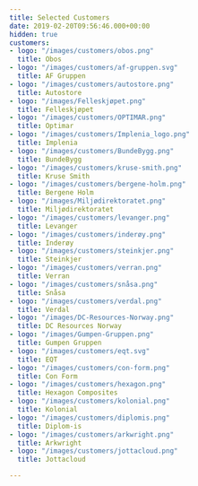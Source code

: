 ```yaml
---
title: Selected Customers
date: 2019-02-20T09:56:46.000+00:00
hidden: true
customers:
- logo: "/images/customers/obos.png"
  title: Obos
- logo: "/images/customers/af-gruppen.svg"
  title: AF Gruppen
- logo: "/images/customers/autostore.png"
  title: Autostore
- logo: "/images/Felleskjøpet.png"
  title: Felleskjøpet
- logo: "/images/customers/OPTIMAR.png"
  title: Optimar
- logo: "/images/customers/Implenia_logo.png"
  title: Implenia
- logo: "/images/customers/BundeBygg.png"
  title: BundeBygg
- logo: "/images/customers/kruse-smith.png"
  title: Kruse Smith
- logo: "/images/customers/bergene-holm.png"
  title: Bergene Holm
- logo: "/images/Miljødirektoratet.png"
  title: Miljødirektoratet
- logo: "/images/customers/levanger.png"
  title: Levanger
- logo: "/images/customers/inderøy.png"
  title: Inderøy
- logo: "/images/customers/steinkjer.png"
  title: Steinkjer
- logo: "/images/customers/verran.png"
  title: Verran
- logo: "/images/customers/snåsa.png"
  title: Snåsa
- logo: "/images/customers/verdal.png"
  title: Verdal
- logo: "/images/DC-Resources-Norway.png"
  title: DC Resources Norway
- logo: "/images/Gumpen-Gruppen.png"
  title: Gumpen Gruppen
- logo: "/images/customers/eqt.svg"
  title: EQT
- logo: "/images/customers/con-form.png"
  title: Con Form
- logo: "/images/customers/hexagon.png"
  title: Hexagon Composites
- logo: "/images/customers/kolonial.png"
  title: Kolonial
- logo: "/images/customers/diplomis.png"
  title: Diplom-is
- logo: "/images/customers/arkwright.png"
  title: Arkwright
- logo: "/images/customers/jottacloud.png"
  title: Jottacloud

---
```

